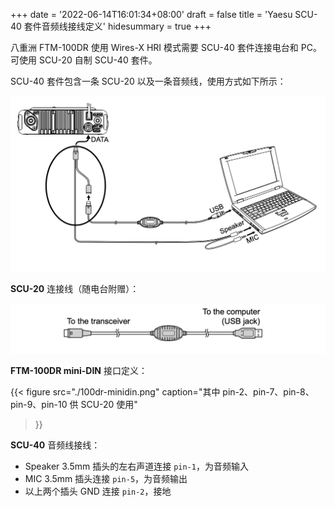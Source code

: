 +++
date = '2022-06-14T16:01:34+08:00'
draft = false
title = 'Yaesu SCU-40 套件音频线接线定义'
hidesummary = true
+++

八重洲 FTM-100DR 使用 Wires-X HRI 模式需要 SCU-40 套件连接电台和 PC。可使用 SCU-20 自制 SCU-40 套件。

SCU-40 套件包含一条 SCU-20 以及一条音频线，使用方式如下所示：

![SCU-40 Connection](./scu40-connection.png)

**SCU-20** 连接线（随电台附赠）：

![SCU-20 Cabel](./scu20.png)

**FTM-100DR mini-DIN** 接口定义：

{{< figure
    src="./100dr-minidin.png"
    caption="其中 pin-2、pin-7、pin-8、pin-9、pin-10 供 SCU-20 使用"
>}}

**SCU-40** 音频线接线：
* Speaker 3.5mm 插头的左右声道连接 `pin-1`，为音频输入
* MIC 3.5mm 插头连接 `pin-5`，为音频输出
* 以上两个插头 GND 连接 `pin-2`，接地